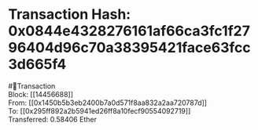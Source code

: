
Transaction Hash: 0x0844e4328276161af66ca3fc1f2796404d96c70a38395421face63fcc3d665f4
====================================================================================
  
#💸Transaction  
Block: [[14456688]]  
From: [[0x1450b5b3eb2400b7a0d571f8aa832a2aa720787d]]  
To: [[0x295ff892a2b5941ed26ff8a10fecf90554092719]]  
Transferred: 0.58406 Ether